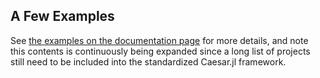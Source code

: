 ## A Few Examples

See [the examples on the documentation page](http://juliarobotics.org/Caesar.jl/latest/examples/examples/) for more details, and note this contents is continuously being expanded since a long list of projects still need to be included into the standardized Caesar.jl framework.
